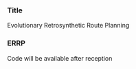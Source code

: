 ### Title
Evolutionary Retrosynthetic Route Planning

### ERRP
Code will be available after reception
